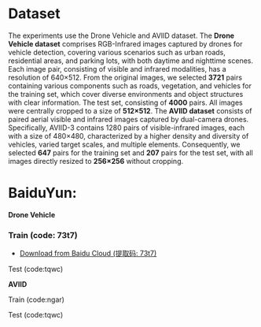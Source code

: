 # **Dataset**
The experiments use the Drone Vehicle and AVIID dataset. The **Drone Vehicle dataset** comprises RGB-Infrared images captured by drones for vehicle detection, covering various scenarios such as urban roads, residential areas, and parking lots, with both daytime and nighttime scenes. Each image pair, consisting of visible and infrared modalities, has a resolution of 640×512. From the original images, we selected **3721** pairs containing various components such as roads, vegetation, and vehicles for the training set, which cover diverse environments and object structures with clear information. The test set, consisting of **4000** pairs. All images were centrally cropped to a size of **512×512**. The **AVIID dataset** consists of paired aerial visible and infrared images captured by dual-camera drones. Specifically, AVIID-3 contains 1280 pairs of visible-infrared images, each with a size of 480×480, characterized by a higher density and diversity of vehicles, varied target scales, and multiple elements. Consequently, we selected **647** pairs for the training set and **207** pairs for the test set, with all images directly resized to **256×256** without cropping.

# **BaiduYun:**
**Drone Vehicle**

### Train (code: 73t7)
- [Download from Baidu Cloud (提取码: 73t7)](https://pan.baidu.com/s/1bwbwYPP0vih1EdA5SDzJMg)

Test (code:tqwc)

**AVIID**

Train (code:ngar)

Test (code:tqwc)

